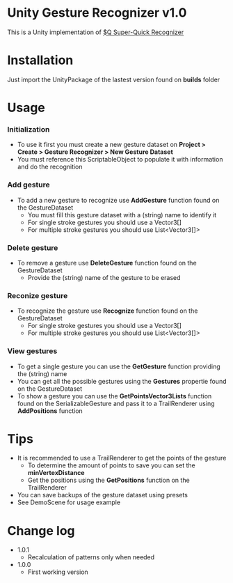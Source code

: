 # Unity Gesture Recognizer v1.0
This is a Unity implementation of [$Q Super-Quick Recognizer](http://depts.washington.edu/ilab/proj/dollar/qdollar.html)
# Installation
Just import the UnityPackage of the lastest version found on **builds** folder
# Usage
### Initialization
- To use it first you must create a new gesture dataset on **Project > Create > Gesture Recognizer > New Gesture Dataset**
- You must reference this ScriptableObject to populate it with information and do the recognition
### Add gesture
- To add a new gesture to recognize use **AddGesture** function found on the GestureDataset
    - You must fill this gesture dataset with a (string) name to identify it
    - For single stroke gestures you should use a Vector3[]
    - For multiple stroke gestures you should use List<Vector3[]>
### Delete gesture
- To remove a gesture use **DeleteGesture** function found on the GestureDataset
    - Provide the (string) name of the gesture to be erased
### Reconize gesture
- To recognize the gesture use **Recognize** function found on the GestureDataset
    - For single stroke gestures you should use a Vector3[]
    - For multiple stroke gestures you should use List<Vector3[]>
### View gestures
- To get a single gesture you can use the **GetGesture** function providing the (string) name
- You can get all the possible gestures using the **Gestures** propertie found on the GestureDataset
- To show a gesture you can use the **GetPointsVector3Lists** function found on the SerializableGesture and pass it to a TrailRenderer using **AddPositions** function
# Tips
- It is recommended to use a TrailRenderer to get the points of the gesture
    - To determine the amount of points to save you can set the **minVertexDistance**
     - Get the positions using the **GetPositions** function on the TrailRenderer
- You can save backups of the gesture dataset using presets
- See DemoScene for usage example
# Change log
- 1.0.1
	- Recalculation of patterns only when needed
- 1.0.0
	- First working version
